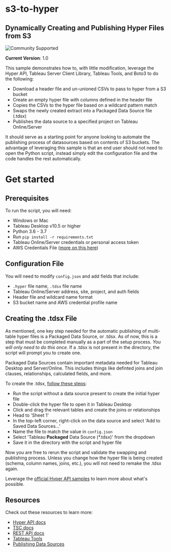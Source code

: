 # s3-to-hyper
## __Dynamically Creating and Publishing Hyper Files from S3__

![Community Supported](https://img.shields.io/badge/Support%20Level-Community%20Supported-53bd92.svg)

__Current Version__: 1.0

This sample demonstrates how to, with little modification, leverage the Hyper API, Tableau Server Client Library, Tableau Tools, and Boto3 to do the following:
- Download a header file and un-unioned CSVs to pass to hyper from a S3 bucket
- Create an empty hyper file with columns defined in the header file
- Copies the CSVs to the hyper file based on a wildcard pattern match
- Swaps the newly created extract into a Packaged Data Source file (.tdsx)
- Publishes the data source to a specified project on Tableau Online/Server

It should serve as a starting point for anyone looking to automate the publishing process of datasources based on contents of S3 buckets. The advantage of leveraging this sample is that an end user should not need to open the Python script, instead simply edit the configuration file and the code handles the rest automatically.


# Get started

## __Prerequisites__
To run the script, you will need:
- Windows or Mac
- Tableau Desktop v10.5 or higher
- Python 3.6 - 3.7
- Run `pip install -r requirements.txt`
- Tableau Online/Server credentials or personal access token
- AWS Credentials File ([more on this here](https://boto3.amazonaws.com/v1/documentation/api/latest/guide/configuration.html))

## __Configuration File__
You will need to modify `config.json` and add fields that include:
- `.hyper` file name, `.tdsx` file name
- Tableau Online/Server address, site, project, and auth fields
- Header file and wildcard name format
- S3 bucket name and AWS credential profile name


## __Creating the .tdsx File__
As mentioned, one key step needed for the automatic publishing of multi-table hyper files is a Packaged Data Source, or .tdsx. As of now, this is a step that must be completed manually as a part of the setup process. _You will only need to do this once_. If a .tdsx is not present in the directory, the script will prompt you to create one.

Packaged Data Sources contain important metadata needed for Tableau Desktop and Server/Online. This includes things like definted joins and join clauses, relationships, calculated fields, and more.

To create the .tdsx, [follow these steps](https://help.tableau.com/current/pro/desktop/en-us/export_connection.htm):
- Run the script without a data source present to create the initial hyper file
- Double-click the hyper file to open it in Tableau Desktop
- Click and drag the relevant tables and create the joins or relationships
- Head to 'Sheet 1'
- In the top-left corner, right-click on the data source and select 'Add to Saved Data Sources...'
- Name the file to match the value in `config.json`
- Select 'Tableau __Packaged__ Data Source (*.tdsx)' from the dropdown
- Save it in the directory with the script and hyper file

Now you are free to rerun the script and validate the swapping and publishing process. Unless you change how the hyper file is being created (schema, column names, joins, etc.), you will not need to remake the .tdsx again.


Leverage the [official Hyper API samples](https://github.com/tableau/hyper-api-samples/tree/master/Python) to learn more about what's possible.


## __Resources__
Check out these resources to learn more:
- [Hyper API docs](https://help.tableau.com/current/api/hyper_api/en-us/index.html)
- [TSC docs](https://tableau.github.io/server-client-python/docs/)
- [REST API docs](https://help.tableau.com/current/api/rest_api/en-us/REST/rest_api.htm)
- [Tableau Tools](https://github.com/bryantbhowell/tableau_tools)
- [Publishing Data Sources](https://help.tableau.com/current/pro/desktop/en-us/export_connection.htm)